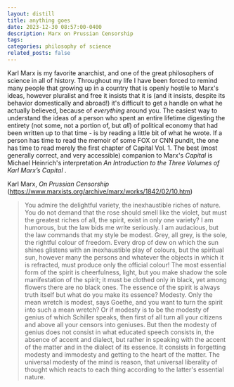 ```yaml
---
layout: distill
title: anything goes
date: 2023-12-30 08:57:00-0400
description: Marx on Prussian Censorship
tags: 
categories: philosophy of science
related_posts: false
---
```


Karl Marx is my favorite anarchist, and one of the great philosophers of science in all of history. Throughout my life I have been forced to remind many people that growing up in a country that is openly hostile to Marx's ideas, however pluralist and free it insists that it is (and it insists, despite its behavior domestically and abroad!) it's difficult to get a handle on what he actually believed, because of <i> everything </i> around you. The easiest way to understand the ideas of a person who spent an entire lifetime digesting the entirety (not some, not a portion of, but <i>all</i>) of political economy that had been written up to that time - is by reading a little bit of what he wrote. If a person has time to read the memoir of some FOX or CNN pundit, the one has time to read merely the first chapter of Capital Vol. 1. The best (most generally correct, and very accessible) companion to Marx's <i>Capital</i> is Michael Heinrich's interpretation <i> An Introduction to the Three Volumes of Karl Marx’s Capital </i>.

Karl Marx, <i>On Prussian Censorship</i> (https://www.marxists.org/archive/marx/works/1842/02/10.htm)


> You admire the delightful variety, the inexhaustible riches of nature. You do not demand that the rose should smell like the violet, but must the greatest riches of all, the spirit, exist in only one variety? I am humorous, but the law bids me write seriously. I am audacious, but the law commands that my style be modest. Grey, all grey, is the sole, the rightful colour of freedom. Every drop of dew on which the sun shines glistens with an inexhaustible play of colours, but the spiritual sun, however many the persons and whatever the objects in which it is refracted, must produce only the official colour! The most essential form of the spirit is cheerfulness, light, but you make shadow the sole manifestation of the spirit; it must be clothed only in black, yet among flowers there are no black ones. The essence of the spirit is always truth itself but what do you make its essence? Modesty. Only the mean wretch is modest, says Goethe, and you want to turn the spirit into such a mean wretch? Or if modesty is to be the modesty of genius of which Schiller speaks, then first of all turn all your citizens and above all your censors into geniuses. But then the modesty of genius does not consist in what educated speech consists in, the absence of accent and dialect, but rather in speaking with the accent of the matter and in the dialect of its essence. It consists in forgetting modesty and immodesty and getting to the heart of the matter. The universal modesty of the mind is reason, that universal liberality of thought which reacts to each thing according to the latter's essential nature.
